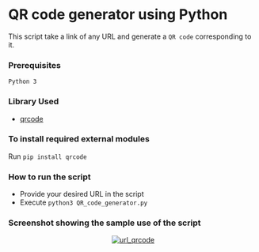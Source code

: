 # QR code generator using Python
This script take a link of any URL and generate a `QR code` corresponding to it.
### Prerequisites
`Python 3`
### Library Used
* [qrcode](https://github.com/lincolnloop/python-qrcode)

### To install required external modules
Run `pip install qrcode` 

### How to run the script
- Provide your desired URL in the script
- Execute `python3 QR_code_generator.py`

### Screenshot showing the sample use of the script
<p align="center">
  <a href="output 1.png"><img src="https://user-images.githubusercontent.com/85709371/151921721-132e76c1-1604-49ad-9234-1ef3cc9ac45b.png" alt="url_qrcode"></a>
</p>


